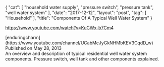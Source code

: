 {
   "cat": [
      "household water supply",
      "pressure switch",
      "pressure tank",
      "well water system"
   ],
   "date": "2017-12-12",
   "layout": "post",
   "tag": [
      "Household"
   ],
   "title": "Components Of A Typical Well Water System"
}

https://www.youtube.com/watch?v=KuCWx-b7Cm4
<div id="top-row" class="style-scope ytd-video-secondary-info-renderer">
<div id="upload-info" class="style-scope ytd-video-owner-renderer">
<div id="owner-container" class="style-scope ytd-video-owner-renderer">[enduringcharm](https://www.youtube.com/channel/UCabMcJyGkNHMbKEV3CqdD_w)</div>
<span class="date style-scope ytd-video-secondary-info-renderer">Published on May 28, 2013</span></div>
<div id="sponsor-button" class="style-scope ytd-video-owner-renderer"></div>
</div>
<div id="content" class="style-scope ytd-expander">An overview and description of typical residential well water system components. Pressure switch, well tank and other components explained.</div>